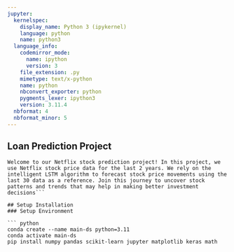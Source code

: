 ```yaml
---
jupyter:
  kernelspec:
    display_name: Python 3 (ipykernel)
    language: python
    name: python3
  language_info:
    codemirror_mode:
      name: ipython
      version: 3
    file_extension: .py
    mimetype: text/x-python
    name: python
    nbconvert_exporter: python
    pygments_lexer: ipython3
    version: 3.11.4
  nbformat: 4
  nbformat_minor: 5
---
```


## Loan Prediction Project
```
Welcome to our Netflix stock prediction project! In this project, we use Netflix stock price data for the last 2 years. We rely on the intelligent LSTM algorithm to forecast stock price movements using the last 30 data as a reference. Join this journey to uncover stock patterns and trends that may help in making better investment decisions```

## Setup Installation
### Setup Environment

``` python
conda create --name main-ds python=3.11
conda activate main-ds
pip install numpy pandas scikit-learn jupyter matplotlib keras math
```